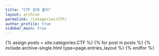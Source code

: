 ```yaml
---
title: "CTF 문제 풀이"
layout: archive
permalink: /categories/CTF/
author_profile: true
sidebar_main: true
---
```



{% assign posts = site.categories.CTF %}
{% for post in posts %} {% include archive-single.html type=page.entries_layout %} {% endfor %}